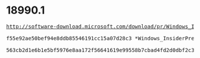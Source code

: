 # 18990.1

<pre>
<a href="http://software-download.microsoft.com/download/pr/Windows_InsiderPreview_SDK_en-us_18990_1.iso">http://software-download.microsoft.com/download/pr/Windows_InsiderPreview_SDK_en-us_18990_1.iso</a>

f55e92ae50bef94e8ddb85546191cc15a07d28c3 *Windows_InsiderPreview_SDK_en-us_18990_1.iso

563cb2d1e6b1e5bf5976e8aa172f56641619e99558b7cbad4fd2d0dbf2c3fb76 *Windows_InsiderPreview_SDK_en-us_18990_1.iso
</pre>
